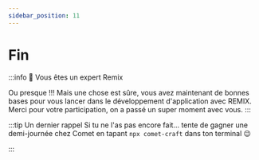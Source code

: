 ```yaml
---
sidebar_position: 11
---
```


# Fin

:::info 👏 Vous êtes un expert Remix

Ou presque !!! Mais une chose est sûre, vous avez maintenant de bonnes bases pour vous lancer dans le développement d'application avec REMIX.  
Merci pour votre participation, on a passé un super moment avec vous.
:::

:::tip Un dernier rappel
Si tu ne l'as pas encore fait... tente de gagner une demi-journée chez Comet en tapant `npx comet-craft` dans ton terminal 😉

:::
